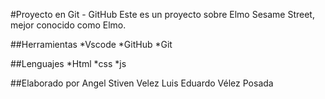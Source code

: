 #Proyecto en Git - GitHub
Este es un proyecto sobre Elmo Sesame Street, mejor conocido como Elmo.

##Herramientas
*Vscode
*GitHub
*Git

##Lenguajes
*Html
*css
*js

##Elaborado por
Angel Stiven Velez
Luis Eduardo Vélez Posada